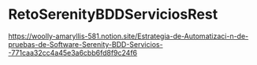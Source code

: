 # RetoSerenityBDDServiciosRest

https://woolly-amaryllis-581.notion.site/Estrategia-de-Automatizaci-n-de-pruebas-de-Software-Serenity-BDD-Servicios--771caa32cc4a45e3a6cbb6fd8f9c24f6

